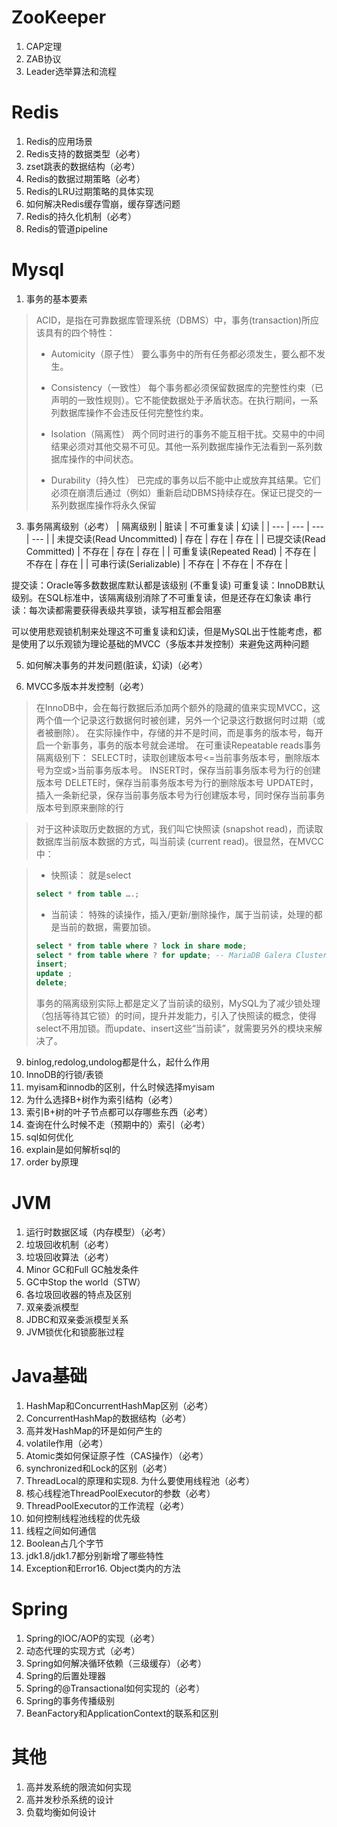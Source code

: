 # ZooKeeper
1. CAP定理
2. ZAB协议
3. Leader选举算法和流程
# Redis
1. Redis的应用场景
2. Redis支持的数据类型（必考）
3. zset跳表的数据结构（必考）
4. Redis的数据过期策略（必考）
5. Redis的LRU过期策略的具体实现
6. 如何解决Redis缓存雪崩，缓存穿透问题
7. Redis的持久化机制（必考）
8. Redis的管道pipeline
# Mysql
1. 事务的基本要素
>  ACID，是指在可靠数据库管理系统（DBMS）中，事务(transaction)所应该具有的四个特性：
>
> * Automicity（原子性）
> 要么事务中的所有任务都必须发生，要么都不发生。
>
> * Consistency（一致性）
> 每个事务都必须保留数据库的完整性约束（已声明的一致性规则）。它不能使数据处于矛盾状态。在执行期间，一系列数据库操作不会违反任何完整性约束。
>
> * Isolation（隔离性）
> 两个同时进行的事务不能互相干扰。交易中的中间结果必须对其他交易不可见。其他一系列数据库操作无法看到一系列数据库操作的中间状态。
>
> * Durability（持久性）
> 已完成的事务以后不能中止或放弃其结果。它们必须在崩溃后通过（例如）重新启动DBMS持续存在。保证已提交的一系列数据库操作将永久保留

3. 事务隔离级别（必考）
| 隔离级别 | 脏读 | 不可重复读 | 幻读 |
| --- | --- | --- | --- |
| 未提交读(Read Uncommitted) | 存在 | 存在 | 存在 |
| 已提交读(Read Committed) | 不存在 | 存在 | 存在 |
| 可重复读(Repeated Read) | 不存在 | 不存在 | 存在 |
| 可串行读(Serializable) | 不存在 | 不存在 | 不存在 |

提交读：Oracle等多数数据库默认都是该级别 (不重复读)
可重复读：InnoDB默认级别。在SQL标准中，该隔离级别消除了不可重复读，但是还存在幻象读
串行读：每次读都需要获得表级共享锁，读写相互都会阻塞

可以使用悲观锁机制来处理这不可重复读和幻读，但是MySQL出于性能考虑，都是使用了以乐观锁为理论基础的MVCC（多版本并发控制）来避免这两种问题

5. 如何解决事务的并发问题(脏读，幻读)（必考）

7. MVCC多版本并发控制（必考）
> 在InnoDB中，会在每行数据后添加两个额外的隐藏的值来实现MVCC，这两个值一个记录这行数据何时被创建，另外一个记录这行数据何时过期（或者被删除）。 在实际操作中，存储的并不是时间，而是事务的版本号，每开启一个新事务，事务的版本号就会递增。 在可重读Repeatable reads事务隔离级别下：
> SELECT时，读取创建版本号<=当前事务版本号，删除版本号为空或>当前事务版本号。
> INSERT时，保存当前事务版本号为行的创建版本号
> DELETE时，保存当前事务版本号为行的删除版本号
> UPDATE时，插入一条新纪录，保存当前事务版本号为行创建版本号，同时保存当前事务版本号到原来删除的行

> 对于这种读取历史数据的方式，我们叫它快照读 (snapshot read)，而读取数据库当前版本数据的方式，叫当前读 (current read)。很显然，在MVCC中：

> * 快照读：
> 就是select
> 
> ```sql
> select * from table ….;
> ```
> 
> * 当前读：
> 特殊的读操作，插入/更新/删除操作，属于当前读，处理的都是当前的数据，需要加锁。
> 
> ```sql
> select * from table where ? lock in share mode;
> select * from table where ? for update; -- MariaDB Galera Cluster 无效
> insert;
> update ;
> delete;
> ```
> 
> 事务的隔离级别实际上都是定义了当前读的级别，MySQL为了减少锁处理（包括等待其它锁）的时间，提升并发能力，引入了快照读的概念，使得select不用加锁。而update、insert这些“当前读”，就需要另外的模块来解决了。
9. binlog,redolog,undolog都是什么，起什么作用
10. InnoDB的行锁/表锁
11. myisam和innodb的区别，什么时候选择myisam
12. 为什么选择B+树作为索引结构（必考）
13. 索引B+树的叶子节点都可以存哪些东西（必考）
14. 查询在什么时候不走（预期中的）索引（必考）
15. sql如何优化
16. explain是如何解析sql的
17. order by原理
# JVM
1. 运行时数据区域（内存模型）（必考）
2. 垃圾回收机制（必考）
3. 垃圾回收算法（必考）
4. Minor GC和Full GC触发条件
5. GC中Stop the world（STW）
6. 各垃圾回收器的特点及区别
7. 双亲委派模型
8. JDBC和双亲委派模型关系
9. JVM锁优化和锁膨胀过程
# Java基础
1. HashMap和ConcurrentHashMap区别（必考）
2. ConcurrentHashMap的数据结构（必考）
3. 高并发HashMap的环是如何产生的
4. volatile作用（必考）
5. Atomic类如何保证原子性（CAS操作）（必考）
6. synchronized和Lock的区别（必考）
7. ThreadLocal的原理和实现8. 为什么要使用线程池（必考）
9. 核心线程池ThreadPoolExecutor的参数（必考）
10. ThreadPoolExecutor的工作流程（必考）
11. 如何控制线程池线程的优先级
12. 线程之间如何通信
13. Boolean占几个字节
14. jdk1.8/jdk1.7都分别新增了哪些特性
15. Exception和Error16. Object类内的方法
# Spring
1. Spring的IOC/AOP的实现（必考）
2. 动态代理的实现方式（必考）
3. Spring如何解决循环依赖（三级缓存）（必考）
4. Spring的后置处理器
5. Spring的@Transactional如何实现的（必考）
6. Spring的事务传播级别
7. BeanFactory和ApplicationContext的联系和区别
# 其他
1. 高并发系统的限流如何实现
2. 高并发秒杀系统的设计
3. 负载均衡如何设计
